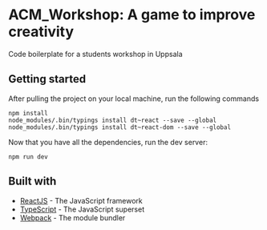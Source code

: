 # ACM_Workshop: A game to improve creativity
Code boilerplate for a students workshop in Uppsala

## Getting started
After pulling the project on your local machine, run the following commands
```
npm install
node_modules/.bin/typings install dt~react --save --global
node_modules/.bin/typings install dt~react-dom --save --global
```

Now that you have all the dependencies, run the dev server:

```
npm run dev
```

## Built with
* [ReactJS](https://facebook.github.io/react/) - The JavaScript framework
* [TypeScript](https://www.typescriptlang.org/) - The JavaScript superset
* [Webpack](https://webpack.github.io/) - The module bundler